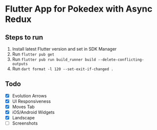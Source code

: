 # Flutter App for Pokedex with Async Redux

## Steps to run
1. Install latest Flutter version and set in SDK Manager
2. Run `flutter pub get`
3. Run `flutter pub run build_runner build --delete-conflicting-outputs`
4. Run `dart format -l 120 --set-exit-if-changed .`

## Todo
- [x] Evolution Arrows
- [x] UI Responsiveness
- [x] Moves Tab
- [x] iOS/Android Widgets
- [x] Landscape
- [ ] Screenshots

